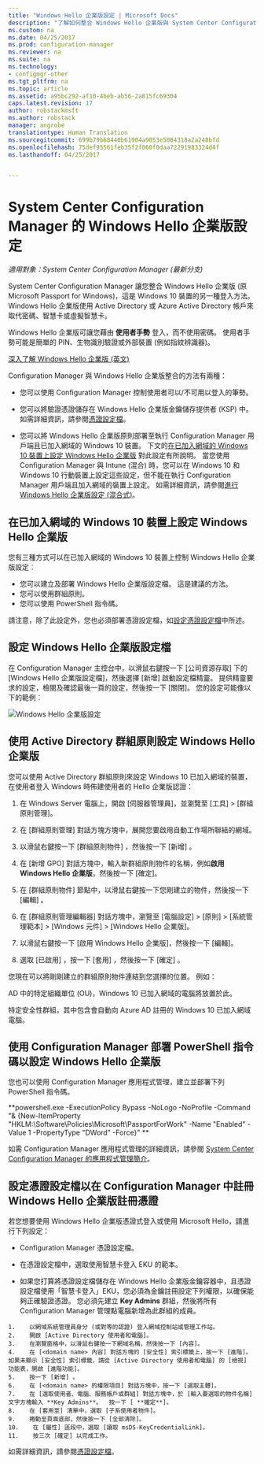 ```yaml
---
title: "Windows Hello 企業版設定 | Microsoft Docs"
description: "了解如何整合 Windows Hello 企業版與 System Center Configuration Manager。"
ms.custom: na
ms.date: 04/25/2017
ms.prod: configuration-manager
ms.reviewer: na
ms.suite: na
ms.technology:
- configmgr-other
ms.tgt_pltfrm: na
ms.topic: article
ms.assetid: a95bc292-af10-4beb-ab56-2a815fc69304
caps.latest.revision: 17
author: robstackmsft
ms.author: robstack
manager: angrobe
translationtype: Human Translation
ms.sourcegitcommit: 699b79b68440b61904a9053e5004318a2a248bfd
ms.openlocfilehash: 75def95561feb35f2f060f0daa72291983324d4f
ms.lasthandoff: 04/25/2017


---
```

# <a name="windows-hello-for-business-settings-in-system-center-configuration-manager"></a>System Center Configuration Manager 的 Windows Hello 企業版設定

*適用對象：System Center Configuration Manager (最新分支)*

System Center Configuration Manager 讓您整合 Windows Hello 企業版 (原 Microsoft Passport for Windows)，這是 Windows 10 裝置的另一種登入方法。 Windows Hello 企業版使用 Active Directory 或 Azure Active Directory 帳戶來取代密碼、智慧卡或虛擬智慧卡。  

Windows Hello 企業版可讓您藉由 **使用者手勢** 登入，而不使用密碼。 使用者手勢可能是簡單的 PIN、生物識別驗證或外部裝置 (例如指紋辨識器)。

[深入了解 Windows Hello 企業版 (英文)](https://docs.microsoft.com/windows/access-protection/hello-for-business/hello-identity-verification)

 Configuration Manager 與 Windows Hello 企業版整合的方法有兩種：  

-   您可以使用 Configuration Manager 控制使用者可以/不可用以登入的筆勢。  

-   您可以將驗證憑證儲存在 Windows Hello 企業版金鑰儲存提供者 (KSP) 中。 如需詳細資訊，請參閱[憑證設定檔](introduction-to-certificate-profiles.md)。  

- 您可以將 Windows Hello 企業版原則部署至執行 Configuration Manager 用戶端且已加入網域的 Windows 10 裝置。 下文的[在已加入網域的 Windows 10 裝置上設定 Windows Hello 企業版](#configure-windows-hello-for-business-on-domain-joined-windows-10-devices) 對此設定有所說明。 當您使用 Configuration Manager 與 Intune (混合) 時，您可以在 Windows 10 和 Windows 10 行動裝置上設定這些設定，但不能在執行 Configuration Manager 用戶端且加入網域的裝置上設定。 如需詳細資訊，請參閱[進行 Windows Hello 企業版設定 (混合式)](../../mdm/deploy-use/windows-hello-for-business-settings.md)。

## <a name="configure-windows-hello-for-business-on-domain-joined-windows-10-devices"></a>在已加入網域的 Windows 10 裝置上設定 Windows Hello 企業版
您有三種方式可以在已加入網域的 Windows 10 裝置上控制 Windows Hello 企業版設定︰

- 您可以建立及部署 Windows Hello 企業版設定檔。 這是建議的方法。
- 您可以使用群組原則。  
- 您可以使用 PowerShell 指令碼。

請注意，除了此設定外，您也必須部署憑證設定檔，如[設定憑證設定檔](#configure-a-certificate-profile)中所述。

## <a name="configure-a-windows-hello-for-business-profile"></a>設定 Windows Hello 企業版設定檔  

在 Configuration Manager 主控台中，以滑鼠右鍵按一下 [公司資源存取] 下的 [Windows Hello 企業版設定檔]，然後選擇 [新增] 啟動設定檔精靈。 提供精靈要求的設定，檢閱及確認最後一頁的設定，然後按一下 [關閉]。 您的設定可能像以下的範例︰  

![Windows Hello 企業版設定](../media/Hello-for-Business-settings.png)

## <a name="configure-windows-hello-for-business-with-group-policy-in-active-directory"></a>使用 Active Directory 群組原則設定 Windows Hello 企業版  

您可以使用 Active Directory 群組原則來設定 Windows 10 已加入網域的裝置，在使用者登入 Windows 時佈建使用者的 Hello 企業版認證：

1.  在 Windows Server 電腦上，開啟 [伺服器管理員]，並瀏覽至 [工具] > [群組原則管理]。    

2.  在 [群組原則管理]  對話方塊方塊中，展開您要啟用自動工作場所聯結的網域。    

3.  以滑鼠右鍵按一下 [群組原則物件] ，然後按一下 [新增] 。  

4.  在 [新增 GPO] 對話方塊中，輸入新群組原則物件的名稱，例如**啟用 Windows Hello 企業版**，然後按一下 [確定]。  

5.  在 [群組原則物件]  節點中，以滑鼠右鍵按一下您剛建立的物件，然後按一下 [編輯] 。  

6.  在 [群組原則管理編輯器] 對話方塊中，瀏覽至 [電腦設定] > [原則] > [系統管理範本] > [Windows 元件] > [Windows Hello 企業版]。  

7.  以滑鼠右鍵按一下 [啟用 Windows Hello 企業版]，然後按一下 [編輯]。   

8.  選取 [已啟用] ，按一下 [套用] ，然後按一下 [確定] 。

您現在可以將剛剛建立的群組原則物件連結到您選擇的位置。 例如：    

   AD 中的特定組織單位 (OU)，Windows 10 已加入網域的電腦將放置於此。    

   特定安全性群組，其中包含會自動向 Azure AD 註冊的 Windows 10 已加入網域電腦。    

## <a name="configure-windows-hello-for-business-by-deploying-a-powershell-script-with-configuration-manager"></a>使用 Configuration Manager 部署 PowerShell 指令碼以設定 Windows Hello 企業版    
您也可以使用 Configuration Manager 應用程式管理，建立並部署下列 PowerShell 指令碼。    

**powershell.exe -ExecutionPolicy Bypass -NoLogo -NoProfile -Command "& {New-ItemProperty "HKLM:\Software\Policies\Microsoft\PassportForWork" -Name "Enabled" -Value 1 -PropertyType "DWord" -Force}" ** 

如需 Configuration Manager 應用程式管理的詳細資訊，請參閱 [System Center Configuration Manager 的應用程式管理簡介](/sccm/apps/understand/introduction-to-application-management)。  

## <a name="configure-a-certificate-profile-to-enroll-the-windows-hello-for-business-enrollment-certificate-in-configuration-manager"></a>設定憑證設定檔以在 Configuration Manager 中註冊 Windows Hello 企業版註冊憑證  
 若您想要使用 Windows Hello 企業版憑證式登入或使用 Microsoft Hello，請進行下列設定：  

-   Configuration Manager 憑證設定檔。  

-   在憑證設定檔中，選取使用智慧卡登入 EKU 的範本。  

-    如果您打算將憑證設定檔儲存在 Windows Hello 企業版金鑰容器中，且憑證設定檔使用「智慧卡登入」EKU，您必須為金鑰註冊設定下列權限，以確保能夠正確驗證憑證。
您必須先建立 **Key Admins** 群組，然後將所有Configuration Manager 管理點電腦新增為此群組的成員。

    1.    以網域系統管理員身分 (或對等的認證) 登入網域控制站或管理工作站。
    2.    開啟 [Active Directory 使用者和電腦]。
    3.    在瀏覽窗格中，以滑鼠右鍵按一下網域名稱，然後按一下 [內容]。
    4.    在 [<domain name> 內容] 對話方塊的 [安全性] 索引標籤上，按一下 [進階]。 如果未顯示 [安全性] 索引標籤，請從 [Active Directory 使用者和電腦] 的 [檢視] 功能表，開啟 [進階功能]。
    5.    按一下 [新增] 。
    6.    在 [<domain name> 的權限項目] 對話方塊中，按一下 [選取主體]。
    7.    在 [選取使用者、電腦、服務帳戶或群組] 對話方塊中，於 [輸入要選取的物件名稱] 文字方塊輸入 **Key Admins**。  按一下 [ **確定**]。
    8.    在 [套用至] 清單中，選取 [子系使用者物件]。
    9.    捲動至頁面底部，然後按一下 [全部清除]。
    10.    在 [屬性] 區段中，選取 [讀取 msDS-KeyCredentialLink]。
    11.    按三次 [確定] 以完成工作。


 如需詳細資訊，請參閱[憑證設定檔](introduction-to-certificate-profiles.md)。  





